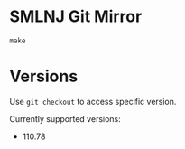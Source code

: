 
# SMLNJ Git Mirror

    make

# Versions

Use `git checkout` to access specific version.

Currently supported versions:

- 110.78
